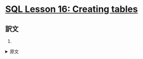 # [SQL Lesson 16: Creating tables](https://sqlbolt.com/lesson/creating_tables)

## 訳文

1. 

<details>
  <summary>原文</summary>

When you have new entities and relationships to store in your database, you can create a new database table using the `CREATE TABLE` statement.

Create table statement w/ optional table constraint and default value

`CREATE TABLE IF NOT EXISTS mytable ( column _DataType_ _TableConstraint_ DEFAULT _default_value_, another_column _DataType_ _TableConstraint_ DEFAULT _default_value_, … );`

The structure of the new table is defined by its _table schema_, which defines a series of columns. Each column has a name, the type of data allowed in that column, an _optional_ table constraint on values being inserted, and an optional default value.

If there already exists a table with the same name, the SQL implementation will usually throw an error, so to suppress the error and skip creating a table if one exists, you can use the `IF NOT EXISTS` clause.

## Table data types

Different databases support different data types, but the common types support numeric, string, and other miscellaneous things like dates, booleans, or even binary data. Here are some examples that you might use in real code.

<table><tbody><tr><td>Data type</td><td>Description</td></tr><tr><td><code>INTEGER</code>, <code>BOOLEAN</code></td><td>The integer datatypes can store whole integer values like the count of a number or an age. In some implementations, the boolean value is just represented as an integer value of just 0 or 1.</td></tr><tr><td><code>FLOAT</code>, <code>DOUBLE</code>, <code>REAL</code></td><td>The floating point datatypes can store more precise numerical data like measurements or fractional values. Different types can be used depending on the floating point precision required for that value.</td></tr><tr><td><code>CHARACTER(num_chars)</code>, <code>VARCHAR(num_chars)</code>, <code>TEXT</code></td><td><p>The text based datatypes can store strings and text in all sorts of locales. The distinction between the various types generally amount to underlaying efficiency of the database when working with these columns.</p><p>Both the CHARACTER and VARCHAR (variable character) types are specified with the max number of characters that they can store (longer values may be truncated), so can be more efficient to store and query with big tables.</p></td></tr><tr><td><code>DATE</code>, <code>DATETIME</code></td><td>SQL can also store date and time stamps to keep track of time series and event data. They can be tricky to work with especially when manipulating data across timezones.</td></tr><tr><td><code>BLOB</code></td><td>Finally, SQL can store binary data in blobs right in the database. These values are often opaque to the database, so you usually have to store them with the right metadata to requery them.</td></tr><tr><td colspan="2">Docs: <a href="http://dev.mysql.com/doc/refman/5.6/en/data-types.html" title="MySQL Data Types">MySQL</a>, <a href="http://www.postgresql.org/docs/9.4/static/datatype.html" title="Postgres Data Types">Postgres</a>, <a href="https://www.sqlite.org/datatype3.html" title="SQLite Data Types">SQLite</a>, <a href="https://msdn.microsoft.com/en-us/library/ms187752.aspx" title="Microsoft SQL Server Data Types">Microsoft SQL Server</a></td></tr></tbody></table>

## Table constraints

We aren't going to dive too deep into table constraints in this lesson, but each column can have additional table constraints on it which limit what values can be inserted into that column. This is not a comprehensive list, but will show a few common constraints that you might find useful.

<table><tbody><tr><td>Constraint</td><td>Description</td></tr><tr><td><code>PRIMARY KEY</code></td><td>This means that the values in this column are unique, and each value can be used to identify a single row in this table.</td></tr><tr><td><code>AUTOINCREMENT</code></td><td>For integer values, this means that the value is automatically filled in and incremented with each row insertion. Not supported in all databases.</td></tr><tr><td><code>UNIQUE</code></td><td>This means that the values in this column have to be unique, so you can't insert another row with the same value in this column as another row in the table. Differs from the `PRIMARY KEY` in that it doesn't have to be a key for a row in the table.</td></tr><tr><td><code>NOT NULL</code></td><td>This means that the inserted value can not be `NULL`.</td></tr><tr><td><code>CHECK (expression)</code></td><td>This allows you to run a more complex expression to test whether the values inserted are valid. For example, you can check that values are positive, or greater than a specific size, or start with a certain prefix, etc.</td></tr><tr><td><code>FOREIGN KEY</code></td><td>This is a consistency check which ensures that each value in this column corresponds to another value in a column in another table.<p>For example, if there are two tables, one listing all Employees by ID, and another listing their payroll information, the `FOREIGN KEY` can ensure that every row in the payroll table corresponds to a valid employee in the master Employee list.</p></td></tr></tbody></table>

## An example

Here's an example schema for the _Movies_ table that we've been using in the lessons up to now.

Movies table schema

`CREATE TABLE movies ( id INTEGER PRIMARY KEY, title TEXT, director TEXT, year INTEGER, length_minutes INTEGER );`

## Exercise

In this exercise, you'll need to create a new table for us to insert some new rows into.
